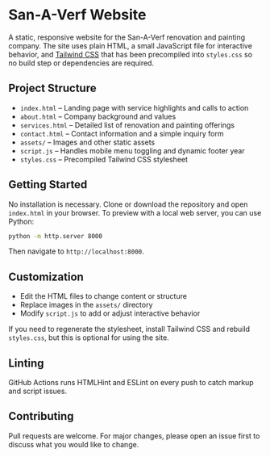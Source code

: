 # San-A-Verf Website

A static, responsive website for the San-A-Verf renovation and painting company. The site uses plain HTML, a small JavaScript file for interactive behavior, and [Tailwind CSS](https://tailwindcss.com/) that has been precompiled into `styles.css` so no build step or dependencies are required.

## Project Structure
- `index.html` – Landing page with service highlights and calls to action
- `about.html` – Company background and values
- `services.html` – Detailed list of renovation and painting offerings
- `contact.html` – Contact information and a simple inquiry form
- `assets/` – Images and other static assets
- `script.js` – Handles mobile menu toggling and dynamic footer year
- `styles.css` – Precompiled Tailwind CSS stylesheet

## Getting Started
No installation is necessary. Clone or download the repository and open `index.html` in your browser. To preview with a local web server, you can use Python:

```bash
python -m http.server 8000
```

Then navigate to `http://localhost:8000`.

## Customization
- Edit the HTML files to change content or structure
- Replace images in the `assets/` directory
- Modify `script.js` to add or adjust interactive behavior

If you need to regenerate the stylesheet, install Tailwind CSS and rebuild `styles.css`, but this is optional for using the site.

## Linting
GitHub Actions runs HTMLHint and ESLint on every push to catch markup and script issues.

## Contributing
Pull requests are welcome. For major changes, please open an issue first to discuss what you would like to change.
